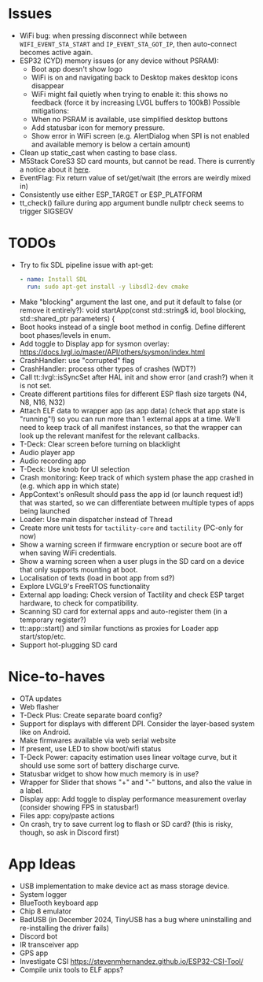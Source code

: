 # Issues
- WiFi bug: when pressing disconnect while between `WIFI_EVENT_STA_START` and `IP_EVENT_STA_GOT_IP`, then auto-connect becomes active again.
- ESP32 (CYD) memory issues (or any device without PSRAM):
  - Boot app doesn't show logo 
  - WiFi is on and navigating back to Desktop makes desktop icons disappear
  - WiFi might fail quietly when trying to enable it: this shows no feedback (force it by increasing LVGL buffers to 100kB)
  Possible mitigations: 
  - When no PSRAM is available, use simplified desktop buttons
  - Add statusbar icon for memory pressure.
  - Show error in WiFi screen (e.g. AlertDialog when SPI is not enabled and available memory is below a certain amount)
- Clean up static_cast when casting to base class.
- M5Stack CoreS3 SD card mounts, but cannot be read. There is currently a notice about it [here](https://github.com/espressif/esp-bsp/blob/master/bsp/m5stack_core_s3/README.md).
- EventFlag: Fix return value of set/get/wait (the errors are weirdly mixed in)
- Consistently use either ESP_TARGET or ESP_PLATFORM
- tt_check() failure during app argument bundle nullptr check seems to trigger SIGSEGV

# TODOs
- Try to fix SDL pipeline issue with apt-get:
  ```yaml
  - name: Install SDL
    run: sudo apt-get install -y libsdl2-dev cmake
  ```
- Make "blocking" argument the last one, and put it default to false (or remove it entirely?): void startApp(const std::string& id, bool blocking, std::shared_ptr<const Bundle> parameters) {
- Boot hooks instead of a single boot method in config. Define different boot phases/levels in enum.
- Add toggle to Display app for sysmon overlay: https://docs.lvgl.io/master/API/others/sysmon/index.html
- CrashHandler: use "corrupted" flag
- CrashHandler: process other types of crashes (WDT?)
- Call tt::lvgl::isSyncSet after HAL init and show error (and crash?) when it is not set.
- Create different partitions files for different ESP flash size targets (N4, N8, N16, N32)
- Attach ELF data to wrapper app (as app data) (check that app state is "running"!) so you can run more than 1 external apps at a time.
  We'll need to keep track of all manifest instances, so that the wrapper can look up the relevant manifest for the relevant callbacks.
- T-Deck: Clear screen before turning on blacklight
- Audio player app
- Audio recording app
- T-Deck: Use knob for UI selection
- Crash monitoring: Keep track of which system phase the app crashed in (e.g. which app in which state)
- AppContext's onResult should pass the app id (or launch request id!) that was started, so we can differentiate between multiple types of apps being launched
- Loader: Use main dispatcher instead of Thread
- Create more unit tests for `tactility-core` and `tactility` (PC-only for now)
- Show a warning screen if firmware encryption or secure boot are off when saving WiFi credentials.
- Show a warning screen when a user plugs in the SD card on a device that only supports mounting at boot.
- Localisation of texts (load in boot app from sd?)
- Explore LVGL9's FreeRTOS functionality
- External app loading: Check version of Tactility and check ESP target hardware, to check for compatibility.
- Scanning SD card for external apps and auto-register them (in a temporary register?)
- tt::app::start() and similar functions as proxies for Loader app start/stop/etc.
- Support hot-plugging SD card

# Nice-to-haves
- OTA updates
- Web flasher
- T-Deck Plus: Create separate board config?
- Support for displays with different DPI. Consider the layer-based system like on Android.
- Make firmwares available via web serial website
- If present, use LED to show boot/wifi status
- T-Deck Power: capacity estimation uses linear voltage curve, but it should use some sort of battery discharge curve.
- Statusbar widget to show how much memory is in use?
- Wrapper for Slider that shows "+" and "-" buttons, and also the value in a label.
- Display app: Add toggle to display performance measurement overlay (consider showing FPS in statusbar!)
- Files app: copy/paste actions
- On crash, try to save current log to flash or SD card? (this is risky, though, so ask in Discord first)
 
# App Ideas
- USB implementation to make device act as mass storage device.
- System logger
- BlueTooth keyboard app
- Chip 8 emulator
- BadUSB (in December 2024, TinyUSB has a bug where uninstalling and re-installing the driver fails)
- Discord bot
- IR transceiver app
- GPS app
- Investigate CSI https://stevenmhernandez.github.io/ESP32-CSI-Tool/
- Compile unix tools to ELF apps?
